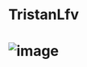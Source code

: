 # TristanLfv
# ![image](https://github.com/user-attachments/assets/3f9926e9-32bf-4b46-8caf-5ee8729020a4)
